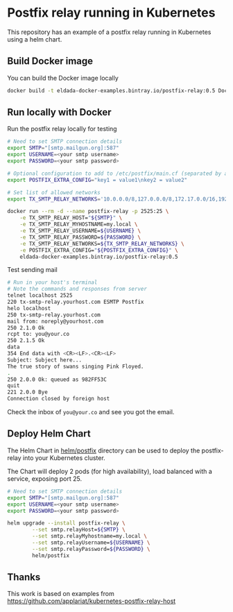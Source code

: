 # Postfix relay running in Kubernetes
This repository has an example of a postfix relay running in Kubernetes using a helm chart.

## Build Docker image
You can build the Docker image locally
```bash
docker build -t eldada-docker-examples.bintray.io/postfix-relay:0.5 Docker/
```

## Run locally with Docker
Run the postfix relay locally for testing
```bash
# Need to set SMTP connection details
export SMTP="[smtp.mailgun.org]:587"
export USERNAME=<your smtp username>
export PASSWORD=<your smtp password>

# Optional configuration to add to /etc/postfix/main.cf (separated by a "\n" to force newline)
export POSTFIX_EXTRA_CONFIG="key1 = value1\nkey2 = value2"

# Set list of allowed networks
export TX_SMTP_RELAY_NETWORKS='10.0.0.0/8,127.0.0.0/8,172.17.0.0/16,192.0.0.0/8'

docker run --rm -d --name postfix-relay -p 2525:25 \
	-e TX_SMTP_RELAY_HOST="${SMTP}" \
	-e TX_SMTP_RELAY_MYHOSTNAME=my.local \
	-e TX_SMTP_RELAY_USERNAME=${USERNAME} \
	-e TX_SMTP_RELAY_PASSWORD=${PASSWORD} \
	-e TX_SMTP_RELAY_NETWORKS=${TX_SMTP_RELAY_NETWORKS} \
	-e POSTFIX_EXTRA_CONFIG="${POSTFIX_EXTRA_CONFIG}" \
	eldada-docker-examples.bintray.io/postfix-relay:0.5
```

Test sending mail
```bash
# Run in your host's terminal
# Note the commands and responses from server
telnet localhost 2525
220 tx-smtp-relay.yourhost.com ESMTP Postfix
helo localhost
250 tx-smtp-relay.yourhost.com
mail from: noreply@yourhost.com
250 2.1.0 Ok
rcpt to: you@your.co
250 2.1.5 Ok
data
354 End data with <CR><LF>.<CR><LF>
Subject: Subject here...
The true story of swans singing Pink Floyed. 
.
250 2.0.0 Ok: queued as 982FF53C
quit
221 2.0.0 Bye
Connection closed by foreign host
```

Check the inbox of `you@your.co` and see you got the email.


## Deploy Helm Chart
The Helm Chart in [helm/postfix](helm/postfix) directory can be used to deploy the postfix-relay into your Kubernetes cluster.

The Chart will deploy 2 pods (for high availability), load balanced with a service, exposing port 25.
```bash
# Need to set SMTP connection details
export SMTP="[smtp.mailgun.org]:587"
export USERNAME=<your smtp username>
export PASSWORD=<your smtp password>

helm upgrade --install postfix-relay \
        --set smtp.relayHost=${SMTP} \
        --set smtp.relayMyhostname=my.local \
        --set smtp.relayUsername=${USERNAME} \
        --set smtp.relayPassword=${PASSWORD} \ 
        helm/postfix


```

## Thanks
This work is based on examples from https://github.com/applariat/kubernetes-postfix-relay-host 
